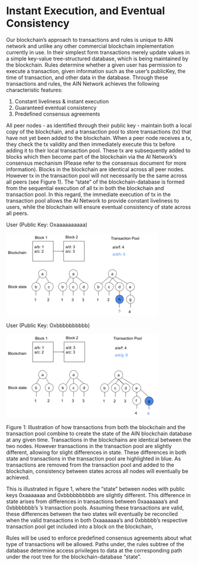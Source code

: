 # Instant Execution, and Eventual Consistency

Our blockchain’s  approach to transactions and rules is unique to AIN network and unlike any other commercial blockchain implementation currently in use. In their simplest form transactions merely update values in a simple key-value tree-structured database, which is being maintained by the blockchain. Rules determine whether a given user has permission to execute a transaction, given information such as the user’s publicKey, the time of transaction, and other data in the database. Through these transactions and rules, the AIN Network achieves the following characteristic features:

1. Constant liveliness & instant execution
2. Guaranteed eventual consistency
3. Predefined consensus agreements

All peer nodes - as identified through their public key - maintain both a local copy of the blockchain, and a transaction pool to store transactions \(tx\) that have not yet been added to the blockchain. When a peer node receives a tx, they check the tx validity and then immediately execute this tx before adding it to their local transaction pool. These tx are subsequently added to blocks which then become part of the blockchain via the AI Network’s consensus mechanism \(Please refer to the consensus document for more information\). Blocks in the blockchain are identical across all peer nodes. However tx in the transaction pool will not necessarily be the same across all peers \(see Figure 1\). The “state” of the blockchain-database is formed from the sequential execution of all tx in both the blockchain and transaction pool. In this regard, the immediate execution of tx in the transaction pool allows the AI Network to provide constant liveliness to users, while the blockchain will ensure eventual consistency of state across all peers.

User  \(Public Key: Oxaaaaaaaaaa\)

![](../.gitbook/assets/instant-fig1-1.png)

User  \(Public Key: Oxbbbbbbbbbb\)  


![](../.gitbook/assets/instant-fig1-2.png)

Figure 1: Illustration of how transactions from both the blockchain and the transaction pool combine to create the state of the AIN blockchain database at any given time. Transactions in the blockchains are identical between the two nodes. However transactions in the transaction pool are slightly different, allowing for slight differences in state. These differences in both state and transactions in the transaction pool are highlighted in blue.  As transactions are removed from the transaction pool and added to the blockchain, consistency between states across all nodes will eventually be achieved.

This is illustrated in figure 1, where the “state” between nodes  with public keys 0xaaaaaaa and 0xbbbbbbbbbb are slightly different. This difference in state arises from differences in transactions between 0xaaaaaaa’s and 0xbbbbbbb’s ’s transaction pools. Assuming these transactions are valid, these differences between the two states will eventually be reconciled when the valid transactions in both 0xaaaaaaa’s and 0xbbbbb’s respective transaction pool get included into a block on the blockchain, 

Rules will be used to enforce predefined consensus agreements about what type of transactions will be allowed. Paths under, the rules subtree of the database determine access privileges to data at the corresponding path under the root tree for the blockchain-database “state”.  



